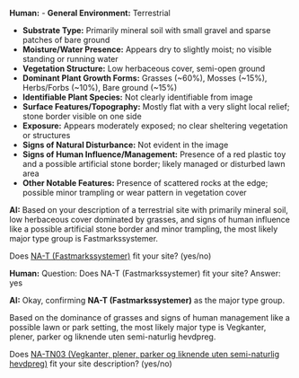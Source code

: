 **Human:** - **General Environment:** Terrestrial  
- **Substrate Type:** Primarily mineral soil with small gravel and sparse patches of bare ground  
- **Moisture/Water Presence:** Appears dry to slightly moist; no visible standing or running water  
- **Vegetation Structure:** Low herbaceous cover, semi-open ground  
- **Dominant Plant Growth Forms:** Grasses (~60%), Mosses (~15%), Herbs/Forbs (~10%), Bare ground (~15%)  
- **Identifiable Plant Species:** Not clearly identifiable from image  
- **Surface Features/Topography:** Mostly flat with a very slight local relief; stone border visible on one side  
- **Exposure:** Appears moderately exposed; no clear sheltering vegetation or structures  
- **Signs of Natural Disturbance:** Not evident in the image  
- **Signs of Human Influence/Management:** Presence of a red plastic toy and a possible artificial stone border; likely managed or disturbed lawn area  
- **Other Notable Features:** Presence of scattered rocks at the edge; possible minor trampling or wear pattern in vegetation cover

**AI:** Based on your description of a terrestrial site with primarily mineral soil, low herbaceous cover dominated by grasses, and signs of human influence like a possible artificial stone border and minor trampling, the most likely major type group is Fastmarkssystemer.

Does [NA-T (Fastmarkssystemer)](https://naturinorge.artsdatabanken.no/Natur_i_Norge/Natursystem/NA-T) fit your site? (yes/no)

**Human:** Question: Does NA-T (Fastmarkssystemer) fit your site? 
Answer: yes

**AI:** Okay, confirming **NA-T (Fastmarkssystemer)** as the major type group.

Based on the dominance of grasses and signs of human management like a possible lawn or park setting, the most likely major type is Vegkanter, plener, parker og liknende uten semi-naturlig hevdpreg.

Does [NA-TN03 (Vegkanter, plener, parker og liknende uten semi-naturlig hevdpreg)](https://naturinorge.artsdatabanken.no/Natur_i_Norge/Natursystem/NA-T/A-TN03) fit your site description? (yes/no)